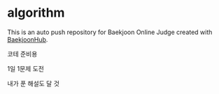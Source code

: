# algorithm
This is an auto push repository for Baekjoon Online Judge created with [BaekjoonHub](https://github.com/BaekjoonHub/BaekjoonHub).

코테 준비용

1일 1문제 도전

내가 푼 해설도 달 것
